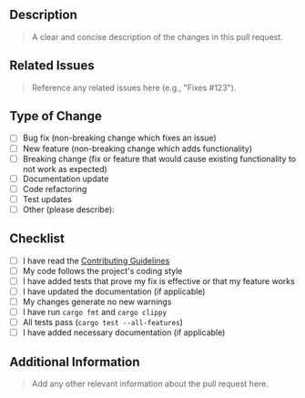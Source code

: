 <!-- Thanks for contributing to nano-vllm-rs! Please make sure to fill out the following sections. -->

## Description

> A clear and concise description of the changes in this pull request.

## Related Issues

> Reference any related issues here (e.g., "Fixes #123").

## Type of Change

- [ ] Bug fix (non-breaking change which fixes an issue)
- [ ] New feature (non-breaking change which adds functionality)
- [ ] Breaking change (fix or feature that would cause existing functionality to not work as expected)
- [ ] Documentation update
- [ ] Code refactoring
- [ ] Test updates
- [ ] Other (please describe):

## Checklist

- [ ] I have read the [Contributing Guidelines](CONTRIBUTING.md)
- [ ] My code follows the project's coding style
- [ ] I have added tests that prove my fix is effective or that my feature works
- [ ] I have updated the documentation (if applicable)
- [ ] My changes generate no new warnings
- [ ] I have run `cargo fmt` and `cargo clippy`
- [ ] All tests pass (`cargo test --all-features`)
- [ ] I have added necessary documentation (if applicable)

## Additional Information

> Add any other relevant information about the pull request here.
